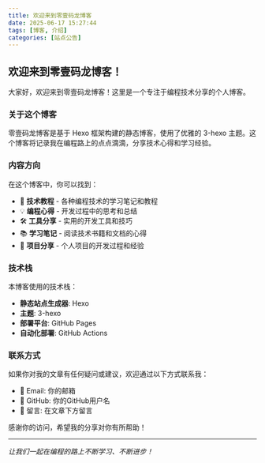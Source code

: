 ```yaml
---
title: 欢迎来到零壹码龙博客
date: 2025-06-17 15:27:44
tags: [博客, 介绍]
categories: [站点公告]
---
```


## 欢迎来到零壹码龙博客！

大家好，欢迎来到零壹码龙博客！这里是一个专注于编程技术分享的个人博客。

### 关于这个博客

零壹码龙博客是基于 Hexo 框架构建的静态博客，使用了优雅的 3-hexo 主题。这个博客将记录我在编程路上的点点滴滴，分享技术心得和学习经验。

### 内容方向

在这个博客中，你可以找到：

- 🔧 **技术教程** - 各种编程技术的学习笔记和教程
- 💡 **编程心得** - 开发过程中的思考和总结
- 🛠️ **工具分享** - 实用的开发工具和技巧
- 📚 **学习笔记** - 阅读技术书籍和文档的心得
- 🌟 **项目分享** - 个人项目的开发过程和经验

### 技术栈

本博客使用的技术栈：

- **静态站点生成器**: Hexo
- **主题**: 3-hexo
- **部署平台**: GitHub Pages
- **自动化部署**: GitHub Actions

### 联系方式

如果你对我的文章有任何疑问或建议，欢迎通过以下方式联系我：

- 📧 Email: 你的邮箱
- 🐙 GitHub: 你的GitHub用户名
- 📝 留言: 在文章下方留言

感谢你的访问，希望我的分享对你有所帮助！

---

*让我们一起在编程的路上不断学习、不断进步！*
